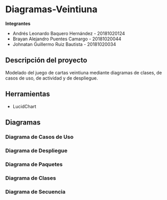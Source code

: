 # Diagramas-Veintiuna

**Integrantes**
- Andrés Leonardo Baquero Hernández - 20181020124
- Brayan Alejandro Puentes Camargo - 20181020044
- Johnatan Guillermo Ruiz Bautista - 20181020034

## Descripción del proyecto
Modelado del juego de cartas veintiuna mediante diagramas de clases, de casos de uso, de actividad y de despliegue.
## Herramientas
- LucidChart
## Diagramas
### Diagrama de Casos de Uso
### Diagrama de Despliegue
### Diagrama de Paquetes
### Diagrama de Clases
### Diagrama de Secuencia